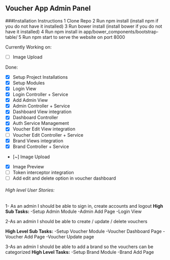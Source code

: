 ## Voucher App Admin Panel

###Installation Instructions
1 Clone Repo
2 Run npm install (install npm if you do not have it installed)
3 Run bower install (install bower if you do not have it installed)
4 Run npm install in app/bower_components/bootstrap-table/
5 Run npm start to serve the website on port 8000

Currently Working on:
- [ ] Image Upload

Done:
- [x] Setup Project Installations
- [x] Setup Modules
- [x] Login View 
- [x] Login Controller + Service
- [x] Add Admin View 
- [x] Admin Controller + Service 
- [X] Dashboard View integration
- [X] Dashboard Controller
- [X] Auth Service Management
- [X] Voucher Edit View integration
- [ ] Voucher Edit Controller + Service
- [X] Brand Views integration
- [X] Brand Controller + Service
- [~] Image Upload
- [X] Image Preview
- [ ] Token interceptor integration
- [ ] Add edit and delete option in voucher dashboard

###### High level User Stories:
1- As an admin I should be able to sign in, create accounts and logout
**High Sub Tasks:** 
-Setup Admin Module
-Admin Add Page 
-Login View


2-As an admin I should be able to create / update / delete vouchers 

**High Level Sub Tasks:** 
-Setup Voucher Module
-Voucher Dashboard Page
-Voucher Add Page
-Voucher Update page

3-As an admin I should be able to add a brand so the vouchers can be categorized
**High Level Tasks:** 
-Setup Brand Module
-Brand Add Page 
